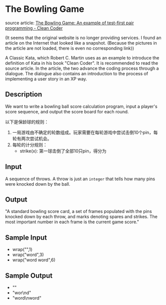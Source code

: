 # The Bowling Game

source article: 
[The Bowling Game: An example of test-first pair programming - Clean Coder](https://sites.google.com/site/unclebobconsultingllc/home/articles/the-bowling-game-an-example-of-test-first-pair-programming)

(It seems that the original website is no longer providing services. 
I found an article on the Internet that looked like a snapshot. 
(Because the pictures in the article are not loaded, there is even no corresponding link))

A Classic Kata, 
which Robert C. Martin uses as an example 
to introduce the definition of Kata in his book "Clean Coder".
It is recommended to read the source article. 
In the article, the two advance the coding process through a dialogue. 
The dialogue also contains an introduction 
to the process of implementing a user story in an XP way. 

## Description

We want to write a bowling ball score calculation program, 
input a player's score sequence, 
and output the score board for each round. 

以下是保龄球的规则：
1. 一局游戏由不确定的轮数组成。玩家需要在每轮游戏中尝试击倒10个pin，每轮有两次尝试机会。
2. 每轮的计分规则：
    * strike(x): 第一球击倒了全部10只pin，得分为

## Input

A sequence of throws. 
A throw is just an `integer` that tells how many pins were knocked down by the ball.

## Output

"A standard bowling score card, 
a set of frames populated with the pins knocked down by each throw, 
and marks denoting spares and strikes. 
The most important number in each frame is the current game score."



## Sample Input

* wrap("",1)
* wrap("word",3)
* wrap("word word",6)

## Sample Output

* ""
* "wor\nd"
* "word\nword"
